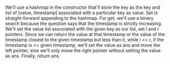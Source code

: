 We'll use a hashmap in the constructor that'll store the key as the key and list of [value, timestamp] associated with a particular key as value. Set is straight-forward appending to the hashmap. For get, we'll use a binary search because the question says that the timestamp is strictly increasing. We'll set the value list associated with the given key as our list, set l and r pointers. Since we can return the value at that timestamp or the value of the timestamp closest to the given timestamp but less than it, while l <= r, if the timestamp is <= given timestamp, we'll set the value as ans and move the left pointer, else we'll only move the right pointer without setting the value as ans. Finally, return ans.​

